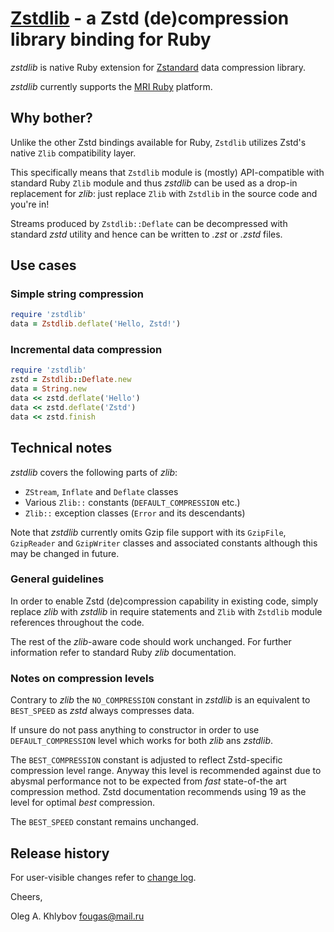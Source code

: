 # [Zstdlib](https://bitbucket.org/fougas/zstdlib) - a Zstd (de)compression library binding for Ruby

_zstdlib_ is native Ruby extension for [Zstandard](https://facebook.github.io/zstd/) data compression library.

_zstdlib_ currently supports the [MRI Ruby](https://www.ruby-lang.org/) platform.

## Why bother?

Unlike the other Zstd bindings available for Ruby, `Zstdlib` utilizes Zstd's native `Zlib` compatibility layer. 

This specifically means that `Zstdlib` module is (mostly) API-compatible with standard Ruby `Zlib` module and thus _zstdlib_ can be used as a drop-in replacement for _zlib_: just replace `Zlib` with `Zstdlib` in the source code and you're in!

Streams produced by `Zstdlib::Deflate` can be decompressed with standard _zstd_ utility and hence can be written to _.zst_ or _.zstd_ files.

## Use cases

### Simple string compression
````ruby
require 'zstdlib'
data = Zstdlib.deflate('Hello, Zstd!')
````

### Incremental data compression
````ruby
require 'zstdlib'
zstd = Zstdlib::Deflate.new
data = String.new
data << zstd.deflate('Hello')
data << zstd.deflate('Zstd')
data << zstd.finish
````

## Technical notes

_zstdlib_ covers the following parts of _zlib_:

- `ZStream`, `Inflate` and `Deflate` classes
- Various `Zlib::` constants (`DEFAULT_COMPRESSION` etc.)
- `Zlib::` exception classes (`Error` and its descendants)

Note that _zstdlib_ currently omits Gzip file support with its `GzipFile`, `GzipReader` and `GzipWriter` classes
and associated constants although this may be changed in future.

### General guidelines

In order to enable Zstd (de)compression capability in existing code, simply replace _zlib_ with _zstdlib_ in require statements and
`Zlib` with `Zstdlib` module references throughout the code.

The rest of the _zlib_-aware code should work unchanged. For further information refer to standard Ruby _zlib_ documentation.
                                            

### Notes on compression levels

Contrary to _zlib_ the `NO_COMPRESSION` constant in _zstdlib_ is an equivalent to `BEST_SPEED` as _zstd_ always compresses data.

If unsure do not pass anything to constructor in order to use `DEFAULT_COMPRESSION` level which works for both _zlib_ ans _zstdlib_.

The `BEST_COMPRESSION` constant is adjusted to reflect Zstd-specific compression level range.
Anyway this level is recommended against due to abysmal performance not to be expected from *fast* state-of-the art compression method. 
Zstd documentation recommends using 19 as the level for optimal *best* compression.

The `BEST_SPEED` constant remains unchanged.

## Release history

For user-visible changes refer to [change log](CHANGES.md).



Cheers,

Oleg A. Khlybov <fougas@mail.ru>

